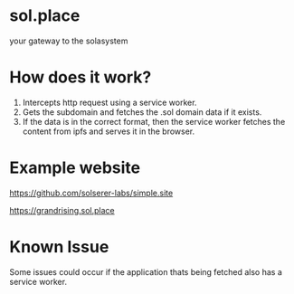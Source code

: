 # sol.place
your gateway to the solasystem

# How does it work?

1. Intercepts http request using a service worker. 
2. Gets the subdomain and fetches the .sol domain data if it exists.
3. If the data is in the correct format, then the service worker fetches the content from ipfs and serves it in the browser.

# Example website

https://github.com/solserer-labs/simple.site

https://grandrising.sol.place 

# Known Issue

Some issues could occur if the application thats being fetched also has a service worker. 
